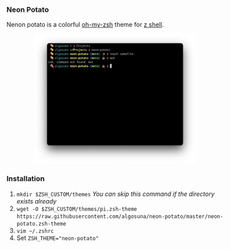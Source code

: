 ### Neon Potato
Nenon potato is a colorful [oh-my-zsh](https://ohmyz.sh) theme for [z shell](https://www.zsh.org/).

<p align="center">
  <img src="demo.png" alt="neon potato demo" width="75%">
</p>

### Installation
1. `mkdir $ZSH_CUSTOM/themes` _You can skip this command if the directory exists already_
2. `wget -O $ZSH_CUSTOM/themes/pi.zsh-theme https://raw.githubusercontent.com/algosuna/neon-potato/master/neon-potato.zsh-theme`
3. `vim ~/.zshrc`
4. Set `ZSH_THEME="neon-potato"`
